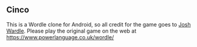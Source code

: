 ## Cinco

This is a Wordle clone for Android, so all credit for the game goes to [Josh Wardle](https://twitter.com/powerlanguish). Please play the original game on the web at https://www.powerlanguage.co.uk/wordle/
